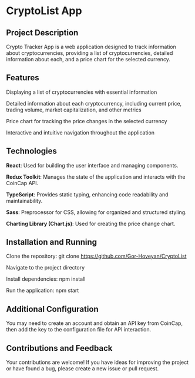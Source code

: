 <h1>CryptoList App</h1>


<h2>Project Description</h2>

Crypto Tracker App is a web application designed to track information about cryptocurrencies, providing a list of cryptocurrencies, detailed information about each, and a price chart for the selected currency.


<h2>Features</h2>


Displaying a list of cryptocurrencies with essential information

Detailed information about each cryptocurrency, including current price, trading volume, market capitalization, and other metrics

Price chart for tracking the price changes in the selected currency

Interactive and intuitive navigation throughout the application


<h2>Technologies</h2>


<b>React</b>: Used for building the user interface and managing components.

<b>Redux Toolkit</b>: Manages the state of the application and interacts with the CoinCap API.

<b>TypeScript</b>: Provides static typing, enhancing code readability and maintainability.

<b>Sass</b>: Preprocessor for CSS, allowing for organized and structured styling.

<b>Charting Library (Chart.js)</b>: Used for creating the price change chart.


<h2>Installation and Running</h2>


Clone the repository: git clone https://github.com/Gor-Hoveyan/CryptoList

Navigate to the project directory

Install dependencies: npm install

Run the application: npm start


<h2>Additional Configuration</h2>


You may need to create an account and obtain an API key from CoinCap, then add the key to the configuration file for API interaction.


<h2>Contributions and Feedback</h2>


Your contributions are welcome! If you have ideas for improving the project or have found a bug, please create a new issue or pull request.

